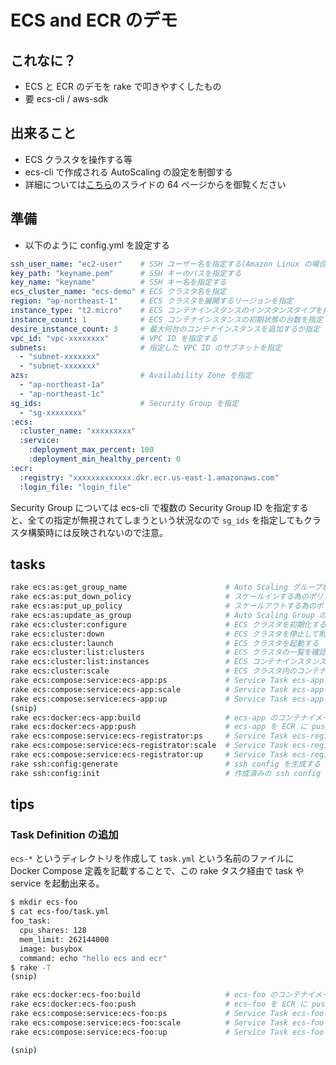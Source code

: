 # ECS and ECR のデモ

## これなに？

- ECS と ECR のデモを rake で叩きやすくしたもの
- 要 ecs-cli / aws-sdk

## 出来ること

- ECS クラスタを操作する等
- ecs-cli で作成される AutoScaling の設定を制御する
- 詳細については[こちら](https://speakerdeck.com/inokappa/amazon-ecs-to-amazon-ecr-chao-gai-yao-shi-jian-gaatutara-demo)のスライドの 64 ページからを御覧ください

## 準備

- 以下のように config.yml を設定する

```yml
ssh_user_name: "ec2-user"    # SSH ユーザー名を指定する(Amazon Linux の場合には ec2-user )
key_path: "keyname.pem"      # SSH キーのパスを指定する
key_name: "keyname"          # SSH キー名を指定する
ecs_cluster_name: "ecs-demo" # ECS クラスタ名を指定
region: "ap-northeast-1"     # ECS クラスタを展開するリージョンを指定
instance_type: "t2.micro"    # ECS コンテナインスタンスのインスタンスタイプを指定
instance_count: 1            # ECS コンテナインスタンスの初期状態の台数を指定
desire_instance_count: 3     # 最大何台のコンテナインスタンスを追加するか指定
vpc_id: "vpc-xxxxxxxx"       # VPC ID を指定する
subnets:                     # 指定した VPC ID のサブネットを指定
  - "subnet-xxxxxxx"
  - "subnet-xxxxxxx"
azs:                         # Availability Zone を指定
  - "ap-northeast-1a"
  - "ap-northeast-1c"
sg_ids:                      # Security Group を指定
  - "sg-xxxxxxxx"
:ecs:
  :cluster_name: "xxxxxxxxx"
  :service:
    :deployment_max_percent: 100
    :deployment_min_healthy_percent: 0
:ecr:
  :registry: "xxxxxxxxxxxxx.dkr.ecr.us-east-1.amazonaws.com"
  :login_file: "login_file"
```

Security Group については ecs-cli で複数の Security Group ID を指定すると、全ての指定が無視されてしまうという状況なので `sg_ids` を指定してもクラスタ構築時には反映されないので注意。

## tasks

```sh
rake ecs:as:get_group_name                      # Auto Scaling グループ名を取得する
rake ecs:as:put_down_policy                     # スケールインする為のポリシーを設定する
rake ecs:as:put_up_policy                       # スケールアウトする為のポリシーを設定する
rake ecs:as:update_as_group                     # Auto Scaling Group の設定を更新する(max_size を任意の値に変更する)
rake ecs:cluster:configure                      # ECS クラスタを初期化する
rake ecs:cluster:down                           # ECS クラスタを停止して削除する
rake ecs:cluster:launch                         # ECS クラスタを起動する
rake ecs:cluster:list:clusters                  # ECS クラスタの一覧を確認する
rake ecs:cluster:list:instances                 # ECS コンテナインスタンスの一覧を確認する
rake ecs:cluster:scale                          # ECS クラスタ内のコンテナインスタンス数を調整する(環境変数 INSTANCE_COUNT で起動するインスタンス数を指定する)
rake ecs:compose:service:ecs-app:ps             # Service Task ecs-app のコンテナ一覧を確認する
rake ecs:compose:service:ecs-app:scale          # Service Task ecs-app をスケールアウトする(環境変数 DESIRE_COUNT で起動するコンテナ数を指定する)
rake ecs:compose:service:ecs-app:up             # Service Task ecs-app を起動する
(snip)
rake ecs:docker:ecs-app:build                   # ecs-app のコンテナイメージをビルドする
rake ecs:docker:ecs-app:push                    # ecs-app を ECR に push する
rake ecs:compose:service:ecs-registrator:ps     # Service Task ecs-registrator のコンテナ一覧を確認する
rake ecs:compose:service:ecs-registrator:scale  # Service Task ecs-registrator をスケールアウトする(環境変数 DESIRE_COUNT で起動するコンテナ数を指定する)
rake ecs:compose:service:ecs-registrator:up     # Service Task ecs-registrator を起動する
rake ssh:config:generate                        # ssh config を生成する
rake ssh:config:init                            # 作成済みの ssh config を初期化する
```

## tips

### Task Definition の追加

`ecs-*` というディレクトリを作成して `task.yml` という名前のファイルに Docker Compose 定義を記載することで、この rake タスク経由で task や service を起動出来る。

```sh
$ mkdir ecs-foo
$ cat ecs-foo/task.yml
foo_task:
  cpu_shares: 128
  mem_limit: 262144000
  image: busybox
  command: echo "hello ecs and ecr"
$ rake -T
(snip)

rake ecs:docker:ecs-foo:build                   # ecs-foo のコンテナイメージをビルドする
rake ecs:docker:ecs-foo:push                    # ecs-foo を ECR に push する
rake ecs:compose:service:ecs-foo:ps             # Service Task ecs-foo のコンテナ一覧を確認する
rake ecs:compose:service:ecs-foo:scale          # Service Task ecs-foo をスケールアウトする(環境変数 DESIRE_COUNT で起動するコンテナ数を指定する)
rake ecs:compose:service:ecs-foo:up             # Service Task ecs-foo を起動する

(snip)
```
